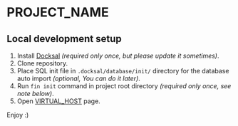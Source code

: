 # PROJECT_NAME

## Local development setup

1. Install [Docksal](https://docksal.io) *(required only once, but please update it sometimes)*.
2. Clone repository.
3. Place SQL init file in `.docksal/database/init/` directory for the database auto import *(optional, You can do it later)*.
4. Run `fin init` command in project root directory *(required only once, see note below)*.
5. Open [VIRTUAL_HOST](https://VIRTUAL_HOST) page.

Enjoy :)
